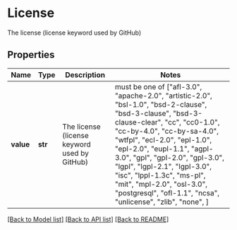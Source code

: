 # License

The license (license keyword used by GitHub)

## Properties
Name | Type | Description | Notes
------------ | ------------- | ------------- | -------------
**value** | **str** | The license (license keyword used by GitHub) |  must be one of ["afl-3.0", "apache-2.0", "artistic-2.0", "bsl-1.0", "bsd-2-clause", "bsd-3-clause", "bsd-3-clause-clear", "cc", "cc0-1.0", "cc-by-4.0", "cc-by-sa-4.0", "wtfpl", "ecl-2.0", "epl-1.0", "epl-2.0", "eupl-1.1", "agpl-3.0", "gpl", "gpl-2.0", "gpl-3.0", "lgpl", "lgpl-2.1", "lgpl-3.0", "isc", "lppl-1.3c", "ms-pl", "mit", "mpl-2.0", "osl-3.0", "postgresql", "ofl-1.1", "ncsa", "unlicense", "zlib", "none", ]

[[Back to Model list]](../README.md#documentation-for-models) [[Back to API list]](../README.md#documentation-for-api-endpoints) [[Back to README]](../README.md)



